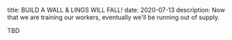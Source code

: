title: BUILD A WALL & LINGS WILL FALL!
date: 2020-07-13
description: Now that we are training our workers, eventually we'll be running out of supply.

TBD

